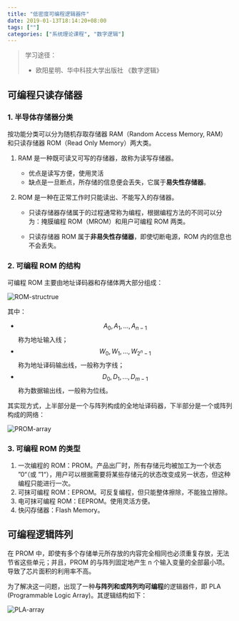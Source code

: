 ```yaml
---
title: "低密度可编程逻辑器件"
date: 2019-01-13T18:14:20+08:00
tags: [""]
categories: ["系统理论课程", "数字逻辑"]
---
```


> 学习途径：
>
> - 欧阳星明、华中科技大学出版社 《数字逻辑》


## 可编程只读存储器

### 1. 半导体存储器分类

按功能分类可以分为随机存取存储器 RAM（Random Access Memory, RAM）和只读存储器 ROM（Read Only Memory）两大类。

1. RAM 是一种既可读又可写的存储器，故称为读写存储器。

   - 优点是读写方便，使用灵活
   - 缺点是一旦断点，所存储的信息便会丢失，它属于**易失性存储器**。

2. ROM 是一种在正常工作时只能读出、不能写入的存储器。

   - 只读存储器存储属于的过程通常称为编程，根据编程方法的不同可以分为：掩膜编程 ROM（MROM）和用户可编程 ROM 两类。

   - 只读存储器 ROM 属于**非易失性存储器**，即使切断电源，ROM 内的信息也不会丢失。

### 2. 可编程 ROM 的结构

可编程 ROM 主要由地址译码器和存储体两大部分组成：

![ROM-structrue](../ROM-structrue.svg)

其中：

- $$A_0, A_1, ..., A_{n-1}$$ 称为地址输入线；
- $$W_0, W_1, ..., W_{2^n-1}$$ 称为地址译码输出线，一般称为字线；
- $$D_0, D_1, ..., D_{m-1}$$ 称为数据输出线，一般称为位线。

其实现方式，上半部分是一个与阵列构成的全地址译码器，下半部分是一个或阵列构成的网络：

![PROM-array](../PROM-array.png)

### 3. 可编程 ROM 的类型

1. 一次编程的 ROM：PROM。产品出厂时，所有存储元均被加工为一个状态 ”0“（或 ”1“），用户可以根据需要将某些存储元的状态改变成另一状态，但这种编程只能进行一次。
2. 可抹可编程 ROM：EPROM。可反复编程，但只能整体擦除，不能独立擦除。
3. 电可抹可编程 ROM：EEPROM。使用灵活方便。
4. 快闪存储器：Flash Memory。

## 可编程逻辑阵列

在 PROM 中，即使有多个存储单元所存放的内容完全相同也必须重复存放，无法节省这些单元；并且，PROM 的与阵列固定地产生 n 个输入变量的全部最小项。导致了芯片面积的利用率不高。

为了解决这一问题，出现了一种**与阵列和或阵列均可编程**的逻辑器件，即 PLA (Programmable Logic Array)。其逻辑结构如下：

![PLA-array](../PLA-array.png)
